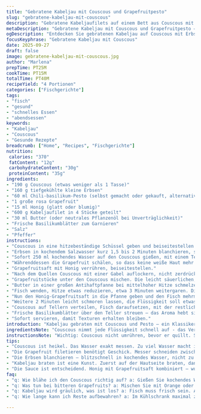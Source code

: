 ```yaml
---
title: "Gebratene Kabeljau mit Couscous und Grapefruitpesto"
slug: "gebratene-kabeljau-mit-couscous"
description: "Gebratene Kabeljaufilets auf einem Bett aus Couscous mit Erbsen, vermischt mit Basilikumpesto und frischen Grapefruitstücken. Ein süß-säuerliches Honig-Grapefruitsaucen-Finish. Ohne Eier und laktosefrei. Die Texturen – zarte Fischhaut trifft auf fluffigen Couscous und knackige Grapefruitsegmente. Eine moderne Variante, die mit einer kleinen Prise Chili statt herkömmlichem Basilikumpesto mehr Tiefe bekommt. Bewährt für schnelle Hauptgerichte, mal bunter, mal frischer als klassischer Fisch mit Reis oder Kartoffeln."
metaDescription: "Gebratene Kabeljau mit Couscous und Grapefruitpesto – Eine moderne Variante voller Frische und Geschmack für schnelle Hauptgerichte."
ogDescription: "Entdecken Sie gebratenen Kabeljau auf Couscous mit Erbsen und Grapefruitpesto; eine raffinierte und leicht zubereitete Mahlzeit."
focusKeyphrase: "Gebratene Kabeljau mit Couscous"
date: 2025-09-27
draft: false
image: gebratene-kabeljau-mit-couscous.jpg
author: "Marlena"
prepTime: PT25M
cookTime: PT15M
totalTime: PT40M
recipeYield: "4 Portionen"
categories: ["Fischgerichte"]
tags:
- "fisch"
- "gesund"
- "schnelles Essen"
- "abendsessen"
keywords:
- "Kabeljau"
- "Couscous"
- "Gesunde Rezepte"
breadcrumb: ["Home", "Recipes", "Fischgerichte"]
nutrition: 
 calories: "370"
 fatContent: "12g"
 carbohydrateContent: "30g"
 proteinContent: "35g"
ingredients:
- "190 g Couscous (etwas weniger als 1 Tasse)"
- "160 g tiefgekühlte kleine Erbsen"
- "60 ml Chili-basilikum-Pesto (selbst gemacht oder gekauft, alternativ normales Basilikumpesto)"
- "1 große rosa Grapefruit"
- "15 ml Honig (glatt oder blumig)"
- "600 g Kabeljaufilet in 4 Stücke geteilt"
- "30 ml Butter (oder neutrales Pflanzenöl bei Unverträglichkeit)"
- "Frische Basilikumblätter zum Garnieren"
- "Salz"
- "Pfeffer"
instructions:
- "Couscous in eine hitzebeständige Schüssel geben und beiseitestellen."
- "Erbsen in kochendem Salzwasser kurz 1,5 bis 2 Minuten blanchieren, sie sollen bissfest bleiben, dann mit einem Schaumlöffel herausnehmen und sofort in eine kalte Schüssel geben, um die Farbe zu fixieren."
- "Sofort 250 ml kochendes Wasser auf den Couscous gießen, mit einem Teller oder Deckel abdecken, 6 Minuten quellen lassen - nicht umrühren, sonst wird der Couscous matschig."
- "Währenddessen die Grapefruit schälen, so dass keine weiße Haut mehr dran ist. Die einzelnen Segmente (Suprêmes) mit einem scharfen Messer zwischen den Häutchen herausschneiden. Über einer Schüssel arbeiten, um austretenden Saft aufzufangen."
- "Grapefruitsaft mit Honig verrühren, beiseitestellen."
- "Nach dem Quellen Couscous mit einer Gabel auflockern, nicht zerdrücken, sonst wird er klebrig. Erbsen und Pesto unterheben. Mit Salz und Pfeffer abschmecken."
- "Grapefruitstücke unter den Couscous mischen. Die leicht säuerlichen, frischen Bissstücke sorgen für Spannung zum milden Couscous."
- "Butter in einer großen Antihaftpfanne bei mittelhoher Hitze schmelzen. Kabeljau mit Salz und Pfeffer würzen. Fisch zuerst auf der Hautseite oder der glatten Seite 2,5 Minuten braten, bis die Ränder matt und leicht gebräunt sind – das Geräusch der Bratbutter wird intensiver."
- "Fisch wenden, Hitze etwas reduzieren, etwa 3 Minuten weitergaren. Die Seiten dabei trocken abtupfen, damit sie knusprig bleiben."
- "Nun den Honig-Grapefruitsaft in die Pfanne geben und den Fisch mehrmals mit diesem Sud übergießen. Durch die Hitze leicht karamellisierende Säfte, die aufsteigend den Fisch glänzend ummanteln – die Farbe wird goldgelb."
- "Weitere 2 Minuten leicht schmoren lassen, die Flüssigkeit soll etwas sirupartig reduzieren, aber nicht verbrennen."
- "Couscous auf Tellern verteilen, Fisch daraufsetzen, mit der restlichen Sauce aus der Pfanne beträufeln."
- "Frische Basilikumblätter über den Teller streuen – das Aroma hebt sich vom intensiven Mango-Chili-Pesto ab."
- "Sofort servieren, damit Texturen erhalten bleiben."
introduction: "Kabeljau gebraten mit Couscous und Pesto – ein Klassiker? Nicht ganz. Hier eine Variante, die ich über Jahre verfeinert habe. Frische, pulvrige Erbsen brauchen nur kurz Blanchieren, sonst wird das Hellgrün matt, und die Textur fehlt. Der Couscous darf auf keinen Fall matschig werden, darum nicht umrühren, wenn die heiße Flüssigkeit drauf ist. Grapefruit sorgt für Frische und einen leicht bitteren Kick, der mit Honig dezent ausgeglichen wird. Ich tausche dazu gern mal Basilikumpesto gegen Chili-Basilikum-Pesto – passt wunderbar, weil der Fisch so mild ist. Die Butter ist wichtig für Röstaromen, aber man kann sie durch Öl ersetzen. Die Sauce bleibt nicht lange hell, sondern karamellisiert am Ende und wird dickflüssig. Nicht zu heiß, sonst verbrennt sie. Ein bisschen Geduld, sonst kommt zu viel bitterer Rauchgeschmack rein."
ingredientsNote: "Couscous nimmt jede Flüssigkeit schnell auf - das Verhältnis Wasser zu Couscous ist entscheidend. Lieber genau messen, sonst wird er matschig oder zu trocken. Tiefgekühlte Erbsen unbedingt nur kurz blanchieren, sonst verlieren sie ihre Farbe und werden matschig. Pesto gerne hausgemacht: Mit Chili im Basilikumpesto bekommt das Gericht mehr Biss. Oder man nimmt fertiges Pesto und rührt Chili unter. Grapefruit am besten rosa oder rot wegen der Süße. Manchmal sind die Frühgrapefruits zu sauer und zu wenig Saft – dann kann man Orangen oder Blutorangen mischen. Für Honig als Süße gibt es Alternativen: Agavendicksaft oder Ahornsirup passen auch, eventuell Menge anpassen, da Intensität variiert. Für die Butter kann man eine vegane Margarine oder neutrales Sesamöl nehmen, wenn Laktoseprobleme bestehen. Kabeljau muss frisch sein und fest – sonst wird das Filet im Braten zerfallen."
instructionsNote: "Wichtig: Couscous nicht umrühren, bevor er quillt. Sonst wird er klumpig. Die Zeit genau nehmen, 5-6 Minuten sind ideal. Blanchierte Erbsen sofort abschrecken in Eiswasser, damit sie knackig bleiben und Farbe erhalten. Grapefruit filetieren erfordert Achtsamkeit – das Messer muss scharf sein. Die weißen Membranen sind bitter, deshalb gut entfernen. Kabeljau brate ich zuerst auf der Hautseite oder der glatten Seite, bis die Ränder matt werden – dann wenden. Das Geräusch der Bratbutter gibt Aufschluss: Wird es lauter, ist die Pfanne zu heiß, drosseln. Nach dem Wenden Hitze etwas reduzieren, damit der Fisch durchgart, aber nicht austrocknet. Zitronensaft oder ein Spritzer Weißwein im Grapefruitsaftfinish kann man probieren, wenn man noch mehr Säure will. Am Ende die Sauce nur kurzeitig reduzieren, nicht komplett einkochen, sonst wird sie zu süß und klebrig. Sofort anrichten, da der Couscous schnell Feuchtigkeit zieht und matschig werden kann. Basilikum immer frisch, trocken und nicht gehackt, sondern ganze Blätter geben mehr Aroma und sehen hübscher aus."
tips:
- "Couscous ist heikel. Das Wasser exakt messen. Zu viel Wasser macht ihn matschig. Zu wenig kann ihn trocken lassen. Kurz quellen lassen. Fluffig halten."
- "Die Grapefruit filetieren benötigt Geschick. Messer schneiden zwischen den Häutchen. Vermeide die weiße Haut – die ist bitter. Achte darauf die Segmente zu fangen."
- "Die Erbsen blanchieren – blitzschnell in kochendes Wasser, nicht zu lange. Eiswasser danach hilft der Farbe. Vor dem Mischen mit Couscous gleich abkühlen."
- "Kabeljau braten ist eine Kunst. Zuerst auf der Hautseite braten, dann wenden. Und die Hitze gut regulieren. Zu heiß und der Fisch trocknet aus."
- "Die Sauce ist entscheidend. Honig mit Grapefruitsaft kombiniert – wunderbar, aber die Zeit beachten. Zu lang reduziert und sie wird übermäßig süß."
faq:
- "q: Wie blähe ich den Couscous richtig auf? a: Gießen Sie kochendes Wasser drüber. Nicht umrühren. Warten Sie genau 6 Minuten. Dann mit einer Gabel auflockern."
- "q: Was tun bei bitteren Grapefruits? a: Mischen Sie mit Orange oder Blutorange. Sie können auch Zitrone probieren. Das bringt frische Süße."
- "q: Kabeljau wird gräulich, was ist los? a: Fisch muss frisch sein. Achten Sie auf die Farbe. Prüfen Sie den Geruch; es muss frisch riechen."
- "q: Wie lange kann ich Reste aufbewahren? a: Im Kühlschrank maximal zwei Tage. Achten Sie darauf gut zu verpacken. Einfrieren ist auch möglich."

---
```

